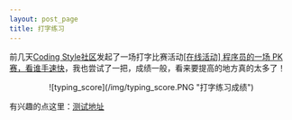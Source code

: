 ```yaml
---
layout: post_page
title: 打字练习
---
```

前几天[Coding Style社区](http://www.codingstyle.cn/)发起了一场打字比赛活动[[在线活动] 程序员的一场 PK 赛，看谁手速快](http://www.codingstyle.cn/topics/46)，我也尝试了一把，成绩一般，看来要提高的地方真的太多了！

<center>![typing_score](/img/typing_score.PNG "打字练习成绩")</center>

有兴趣的点这里：[测试地址](http://www.typingtest.com/test.html?minutes=1&textfile=aesop.txt)